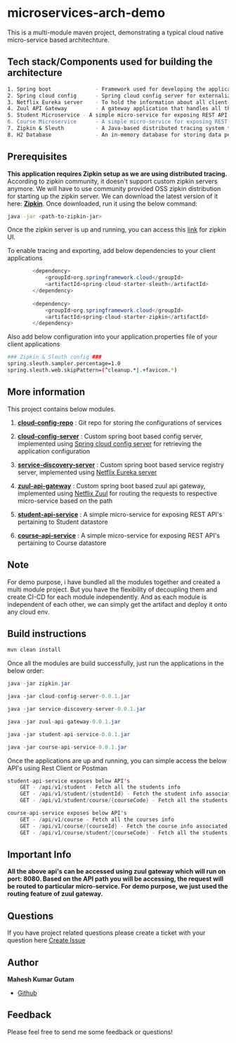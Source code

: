 # microservices-arch-demo

This is a multi-module maven project, demonstrating a typical cloud native micro-service based architechture. 

## Tech stack/Components used for building the architecture
```bash
1. Spring boot 				- Framework used for developing the applications
2. Spring cloud config		- Spring cloud config server for externalizing the configurations
3. Netflix Eureka server	- To hold the information about all client-service applications 
4. Zuul API Gateway			- A gateway application that handles all the requests and does the dynamic routing of microservice applications.
5. Student Microservice	- A simple micro-service for exposing REST API's pertaining to Student datastore
6. Course Microservice		- A simple micro-service for exposing REST API's pertaining to Course datastore
7. Zipkin & Sleuth			- A Java-based distributed tracing system to collect and look up data from distributed systems.
8. H2 Database				- An in-memory database for storing data pertaining to students and courses

```

## Prerequisites
**This application requires Zipkin setup as we are using distributed tracing.**
According to zipkin community, it doesn't support custom zipkin servers anymore. We will have to use community provided OSS zipkin distribution for starting up the zipkin server. We can download the latest version of it here: **[Zipkin](https://search.maven.org/remote_content?g=io.zipkin&a=zipkin-server&v=LATEST&c=exec)**.
Once downloaded, run it using the below command:

```bash
java -jar <path-to-zipkin-jar>
```
Once the zipkin server is up and running, you can access this [link](http://localhost:9411/zipkin) for zipkin UI. 

To enable tracing and exporting, add below dependencies to your client applications

```java
		<dependency>
			<groupId>org.springframework.cloud</groupId>
			<artifactId>spring-cloud-starter-sleuth</artifactId>
		</dependency>
		
		<dependency>
			<groupId>org.springframework.cloud</groupId>
			<artifactId>spring-cloud-starter-zipkin</artifactId>
		</dependency>
```
Also add below configuration into your application.properties file of your client applications

```bash
### Zipkin & Sleuth config ###
spring.sleuth.sampler.percentage=1.0
spring.sleuth.web.skipPattern=(^cleanup.*|.+favicon.*)

```

## More information
This project contains below modules.

1. **[cloud-config-repo](https://github.com/MaheshIare/cloud-config-repo)** : Git repo for storing the configurations of services

2. **[cloud-config-server](https://github.com/MaheshIare/microservices-arch-demo/cloud-config-server)** : Custom spring boot based config server, implemented using [Spring cloud config server](https://cloud.spring.io/spring-cloud-config/reference/html/#_spring_cloud_config_server) for retrieving the application configuration

3. **[service-discovery-server](https://github.com/MaheshIare/microservices-arch-demo/service-discovery-server)** : Custom spring boot based service registry server, implemented using [Netflix Eureka server](https://cloud.spring.io/spring-cloud-netflix/reference/html/)

4. **[zuul-api-gateway](https://github.com/MaheshIare/microservices-arch-demo/zuul-api-gateway)** : Custom spring boot based zuul api gateway, implemented using [Netflix Zuul](https://github.com/Netflix/zuul) for routing the requests to respective micro-service based on the path

5. **[student-api-service](https://github.com/MaheshIare/microservices-arch-demo/student-api-service)** : A simple micro-service for exposing REST API's pertaining to Student datastore

6. **[course-api-service](https://github.com/MaheshIare/microservices-arch-demo/course-api-service)** : A simple micro-service for exposing REST API's pertaining to Course datastore

## Note
For demo purpose, i have bundled all the modules together and created a multi module project. But you have the flexibility of decoupling them and create CI-CD for each module independently. And as each module is independent of each other, we can simply get the artifact and deploy it onto any cloud env.

## Build instructions
```java
mvn clean install
```
Once all the modules are build successfully, just run the applications in the below order:

```java
java -jar zipkin.jar

java -jar cloud-config-server-0.0.1.jar

java -jar service-discovery-server-0.0.1.jar

java -jar zuul-api-gateway-0.0.1.jar

java -jar student-api-service-0.0.1.jar

java -jar course-api-service-0.0.1.jar
```

Once the applications are up and running, you can simple access the below API's using Rest Client or Postman

```java
student-api-service exposes below API's
	GET - /api/v1/student - Fetch all the students info
	GET - /api/v1/student/{studentId} - Fetch the student info associated with student id
	GET - /api/v1/student/course/{courseCode} - Fetch all the students info associated with particular coursecode

course-api-service exposes below API's
	GET - /api/v1/course - Fetch all the courses info
	GET - /api/v1/course/{courseId} - Fetch the course info associated with course id
	GET - /api/v1/course/student/{courseCode} - Fetch all the students info associated with particular coursecode
```

## Important Info
**All the above api's can be accessed using zuul gateway which will run on port: 8080. Based on the API path you will be accessing, the request will be routed to particular micro-service. For demo purpose, we just used the routing feature of zuul gateway.**

## Questions
If you have project related questions please create a ticket with your question here [Create Issue](https://github.com/MaheshIare/microservices-arch-demo/issues)

## Author

**Mahesh Kumar Gutam**

* [Github](https://github.com/MaheshIare)

## Feedback
Please feel free to send me some feedback or questions!